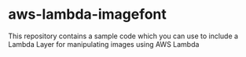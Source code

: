 # aws-lambda-imagefont
This repository contains a sample code which you can use to include a Lambda Layer for manipulating images using AWS Lambda
